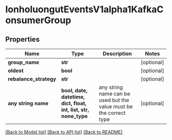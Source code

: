 # IonholuongutEventsV1alpha1KafkaConsumerGroup


## Properties
Name | Type | Description | Notes
------------ | ------------- | ------------- | -------------
**group_name** | **str** |  | [optional] 
**oldest** | **bool** |  | [optional] 
**rebalance_strategy** | **str** |  | [optional] 
**any string name** | **bool, date, datetime, dict, float, int, list, str, none_type** | any string name can be used but the value must be the correct type | [optional]

[[Back to Model list]](../README.md#documentation-for-models) [[Back to API list]](../README.md#documentation-for-api-endpoints) [[Back to README]](../README.md)


